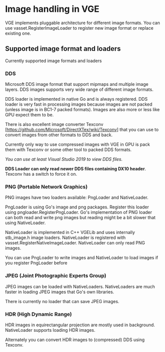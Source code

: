 # Image handling in VGE

VGE implements pluggable architecture for different image formats. 
You can use vasset.RegisterImageLoader to register new image format or replace existing one.

## Supported image format and loaders

Currently supported image formats and loaders

### DDS

Microsoft DDS image format that support mipmaps and multiple image layers. DDS images supports very wide range of different image formats. 

DDS loader is implemented in native Go and is always registered. 
DDS loader is very fast in processing images because images are not packed (unless image is in BC1-7 packed formats).
Images are also more or less like GPU expect them to be.

There is also excellent image converter Texconv [https://github.com/Microsoft/DirectXTex/wiki/Texconv] 
that you can use to convert images from other formats to DDS and back.  

Currently only way to use compressed images with VGE in GPU is pack them with Texconv or some other tool to packed DDS formats.

_You can use at least Visual Studio 2019 to view DDS files._ 

**DDS Loader can only read newer DDS files containing DX10 header**. Texconv has a switch to force it on.

### PNG (Portable Network Graphics)

PNG images have two loaders available: PngLoader and NativeLoader.
 
PngLoader is using Go's image and png packages. Register this loader using pngloader.RegisterPngLoader. 
Go's implementation of PNG loader can both read and write png images but reading might be a bit slower that using NativeLoader.

NativeLoader is implemented in C++ VGELib and uses internally stb_image.h image loaders.
NativeLoader is registered with vasset.RegisterNativeImageLoader. NativeLoader can only read PNG images.

You can use PngLoader to write images and NativeLoader to load images if you register PngLoader before

### JPEG (Joint Photographic Experts Group)

JPEG images can be loaded with NativeLoaders. NativeLoaders are much faster in loading JPEG images that Go's own libraries.
 
There is currently no loader that can save JPEG images.

### HDR (High Dynamic Range)

HDR images in equirectangular projection are mostly used in background. NativeLoader supports loading HDR images.

Alternately you can convert HDR images to (compressed) DDS using Texconv.

 
